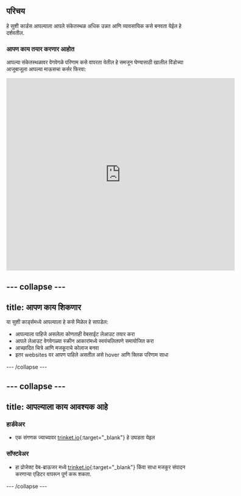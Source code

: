 ## परिचय

हे सुशी कार्डस आपल्याला आपले संकेतस्थळ अधिक उन्नत आणि व्यावसायिक कसे बनवता येईल हे दर्शवतील.

### आपण काय तयार करणार आहोत

आपल्या संकेतस्थळावर वेगवेगळे परिणाम कसे वापरता येतील हे समजून घेण्यासाठी खालील विंडोच्या आजूबाजूला आपल्या माऊसचा कर्सर फिरवा:

<div class="trinket">
  <iframe src="https://trinket.io/embed/html/643a5cabdc?outputOnly=true&start=result" width="600" height="505" frameborder="0" marginwidth="0" marginheight="0" allowfullscreen>
  </iframe>
  <!-- <img src="images/magazine-final.png"> -->
</div>

## \--- collapse \---

## title: आपण काय शिकणार

या सुशी कार्ड्समध्ये आपल्याला हे कसे मिळेल हे सापडेल:

+ आपल्याला पाहिजे असलेला कोणताही वेबसाईट लेआउट तयार करा
+ आपले लेआउट वेगवेगळ्या स्क्रीन आकारांमध्ये स्वयंचलितपणे समायोजित करा
+ आच्छादित चित्रे आणि मजकूराचे कोलाज बनवा
+ इतर websites वर आपण पाहिले असतील असे hover आणि क्लिक परिणाम साधा

\--- /collapse \---

## \--- collapse \---

## title: आपल्याला काय आवश्यक आहे

### हार्डवेअर

+ एक संगणक ज्याच्यावर [trinket.io](https://trinket.io){:target="_blank"} हे उघडता येइल

### सॉफ्टवेअर

+ हा प्रोजेक्ट वेब-ब्राऊजर मध्ये [trinket.io](https://trinket.io){:target="_blank"} किंवा साधा मजकूर संपादन करणार्‍या एडिटर वापरून पूर्ण करू शकता.

\--- /collapse \---